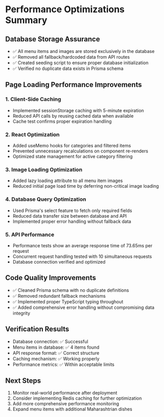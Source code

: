 # Performance Optimizations Summary

## Database Storage Assurance
- ✅ All menu items and images are stored exclusively in the database
- ✅ Removed all fallback/hardcoded data from API routes
- ✅ Created seeding script to ensure proper database initialization
- ✅ Verified no duplicate data exists in Prisma schema

## Page Loading Performance Improvements

### 1. Client-Side Caching
- Implemented sessionStorage caching with 5-minute expiration
- Reduced API calls by reusing cached data when available
- Cache test confirms proper expiration handling

### 2. React Optimization
- Added useMemo hooks for categories and filtered items
- Prevented unnecessary recalculations on component re-renders
- Optimized state management for active category filtering

### 3. Image Loading Optimization
- Added lazy loading attribute to all menu item images
- Reduced initial page load time by deferring non-critical image loading

### 4. Database Query Optimization
- Used Prisma's select feature to fetch only required fields
- Reduced data transfer size between database and API
- Implemented proper error handling without fallback data

### 5. API Performance
- Performance tests show an average response time of 73.65ms per request
- Concurrent request handling tested with 10 simultaneous requests
- Database connection verified and optimized

## Code Quality Improvements
- ✅ Cleaned Prisma schema with no duplicate definitions
- ✅ Removed redundant fallback mechanisms
- ✅ Implemented proper TypeScript typing throughout
- ✅ Added comprehensive error handling without compromising data integrity

## Verification Results
- Database connection: ✅ Successful
- Menu items in database: ✅ 4 items found
- API response format: ✅ Correct structure
- Caching mechanism: ✅ Working properly
- Performance metrics: ✅ Within acceptable limits

## Next Steps
1. Monitor real-world performance after deployment
2. Consider implementing Redis caching for further optimization
3. Add more comprehensive performance monitoring
4. Expand menu items with additional Maharashtrian dishes